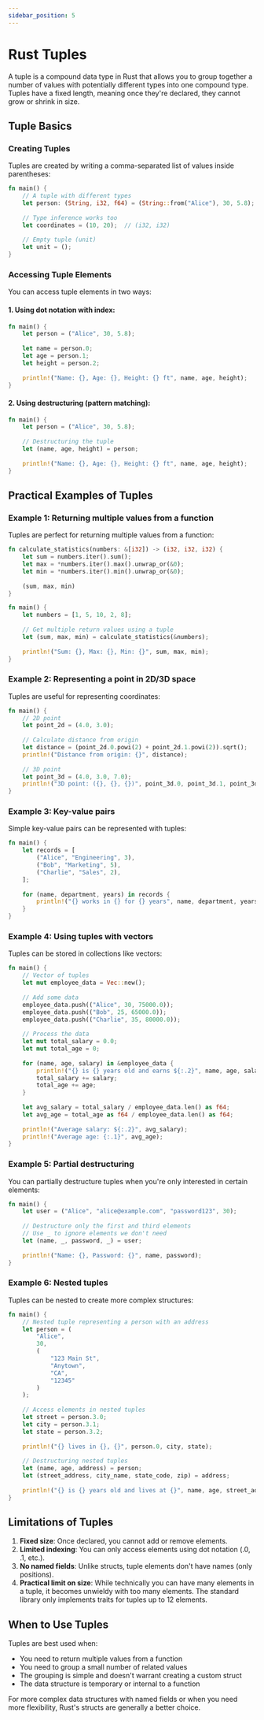 ```yaml
---
sidebar_position: 5
---
```


# Rust Tuples

A tuple is a compound data type in Rust that allows you to group together a number of values with potentially different types into one compound type. Tuples have a fixed length, meaning once they're declared, they cannot grow or shrink in size.

## Tuple Basics

### Creating Tuples

Tuples are created by writing a comma-separated list of values inside parentheses:

```rust
fn main() {
    // A tuple with different types
    let person: (String, i32, f64) = (String::from("Alice"), 30, 5.8);
    
    // Type inference works too
    let coordinates = (10, 20);  // (i32, i32)
    
    // Empty tuple (unit)
    let unit = ();
}
```

### Accessing Tuple Elements

You can access tuple elements in two ways:

#### 1. Using dot notation with index:

```rust
fn main() {
    let person = ("Alice", 30, 5.8);
    
    let name = person.0;
    let age = person.1;
    let height = person.2;
    
    println!("Name: {}, Age: {}, Height: {} ft", name, age, height);
}
```

#### 2. Using destructuring (pattern matching):

```rust
fn main() {
    let person = ("Alice", 30, 5.8);
    
    // Destructuring the tuple
    let (name, age, height) = person;
    
    println!("Name: {}, Age: {}, Height: {} ft", name, age, height);
}
```

## Practical Examples of Tuples

### Example 1: Returning multiple values from a function

Tuples are perfect for returning multiple values from a function:

```rust
fn calculate_statistics(numbers: &[i32]) -> (i32, i32, i32) {
    let sum = numbers.iter().sum();
    let max = *numbers.iter().max().unwrap_or(&0);
    let min = *numbers.iter().min().unwrap_or(&0);
    
    (sum, max, min)
}

fn main() {
    let numbers = [1, 5, 10, 2, 8];
    
    // Get multiple return values using a tuple
    let (sum, max, min) = calculate_statistics(&numbers);
    
    println!("Sum: {}, Max: {}, Min: {}", sum, max, min);
}
```

### Example 2: Representing a point in 2D/3D space

Tuples are useful for representing coordinates:

```rust
fn main() {
    // 2D point
    let point_2d = (4.0, 3.0);
    
    // Calculate distance from origin
    let distance = (point_2d.0.powi(2) + point_2d.1.powi(2)).sqrt();
    println!("Distance from origin: {}", distance);
    
    // 3D point
    let point_3d = (4.0, 3.0, 7.0);
    println!("3D point: ({}, {}, {})", point_3d.0, point_3d.1, point_3d.2);
}
```

### Example 3: Key-value pairs

Simple key-value pairs can be represented with tuples:

```rust
fn main() {
    let records = [
        ("Alice", "Engineering", 3),
        ("Bob", "Marketing", 5),
        ("Charlie", "Sales", 2),
    ];
    
    for (name, department, years) in records {
        println!("{} works in {} for {} years", name, department, years);
    }
}
```

### Example 4: Using tuples with vectors

Tuples can be stored in collections like vectors:

```rust
fn main() {
    // Vector of tuples
    let mut employee_data = Vec::new();
    
    // Add some data
    employee_data.push(("Alice", 30, 75000.0));
    employee_data.push(("Bob", 25, 65000.0));
    employee_data.push(("Charlie", 35, 80000.0));
    
    // Process the data
    let mut total_salary = 0.0;
    let mut total_age = 0;
    
    for (name, age, salary) in &employee_data {
        println!("{} is {} years old and earns ${:.2}", name, age, salary);
        total_salary += salary;
        total_age += age;
    }
    
    let avg_salary = total_salary / employee_data.len() as f64;
    let avg_age = total_age as f64 / employee_data.len() as f64;
    
    println!("Average salary: ${:.2}", avg_salary);
    println!("Average age: {:.1}", avg_age);
}
```

### Example 5: Partial destructuring

You can partially destructure tuples when you're only interested in certain elements:

```rust
fn main() {
    let user = ("Alice", "alice@example.com", "password123", 30);
    
    // Destructure only the first and third elements
    // Use _ to ignore elements we don't need
    let (name, _, password, _) = user;
    
    println!("Name: {}, Password: {}", name, password);
}
```

### Example 6: Nested tuples

Tuples can be nested to create more complex structures:

```rust
fn main() {
    // Nested tuple representing a person with an address
    let person = (
        "Alice", 
        30, 
        (
            "123 Main St", 
            "Anytown", 
            "CA", 
            "12345"
        )
    );
    
    // Access elements in nested tuples
    let street = person.3.0;
    let city = person.3.1;
    let state = person.3.2;
    
    println!("{} lives in {}, {}", person.0, city, state);
    
    // Destructuring nested tuples
    let (name, age, address) = person;
    let (street_address, city_name, state_code, zip) = address;
    
    println!("{} is {} years old and lives at {}", name, age, street_address);
}
```

## Limitations of Tuples

1. **Fixed size**: Once declared, you cannot add or remove elements.
2. **Limited indexing**: You can only access elements using dot notation (.0, .1, etc.).
3. **No named fields**: Unlike structs, tuple elements don't have names (only positions).
4. **Practical limit on size**: While technically you can have many elements in a tuple, it becomes unwieldy with too many elements. The standard library only implements traits for tuples up to 12 elements.

## When to Use Tuples

Tuples are best used when:
- You need to return multiple values from a function
- You need to group a small number of related values
- The grouping is simple and doesn't warrant creating a custom struct
- The data structure is temporary or internal to a function

For more complex data structures with named fields or when you need more flexibility, Rust's structs are generally a better choice.